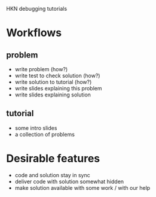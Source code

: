HKN debugging tutorials

# Workflows

## problem
- write problem (how?)
- write test to check solution (how?)
- write solution to tutorial (how?)
- write slides explaining this problem
- write slides explaining solution

## tutorial
- some intro slides
- a collection of problems

# Desirable features
- code and solution stay in sync
- deliver code with solution somewhat hidden
- make solution available with some work / with our help
